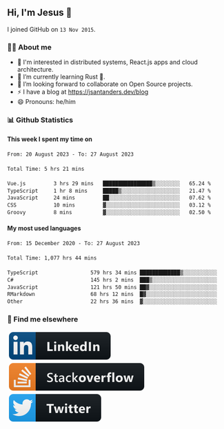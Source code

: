 ## Hi, I'm Jesus 👋

I joined GitHub on `13 Nov 2015`.

<!-- Talking about you -->

### 👨‍💻 About me

- 👦 I'm interested in distributed systems, React.js apps and cloud architecture.
- 🌱 I’m currently learning Rust 🦀.
- 👯 I’m looking forward to collaborate on Open Source projects.
- ⚡️ I have a blog at <https://jsantanders.dev/blog>
- 😄 Pronouns: he/him

### 📊 Github Statistics

#### This week I spent my time on

<!--START_SECTION:weekly-->

```txt
From: 20 August 2023 - To: 27 August 2023

Total Time: 5 hrs 21 mins

Vue.js         3 hrs 29 mins   ████████████████▒░░░░░░░░   65.24 %
TypeScript     1 hr 8 mins     █████▒░░░░░░░░░░░░░░░░░░░   21.47 %
JavaScript     24 mins         ██░░░░░░░░░░░░░░░░░░░░░░░   07.62 %
CSS            10 mins         ▓░░░░░░░░░░░░░░░░░░░░░░░░   03.12 %
Groovy         8 mins          ▓░░░░░░░░░░░░░░░░░░░░░░░░   02.50 %
```

<!--END_SECTION:weekly-->

#### My most used languages

<!--START_SECTION:alltime-->

```txt
From: 15 December 2020 - To: 27 August 2023

Total Time: 1,077 hrs 44 mins

TypeScript                 579 hrs 34 mins █████████████▒░░░░░░░░░░░   53.78 %
C#                         145 hrs 2 mins  ███▒░░░░░░░░░░░░░░░░░░░░░   13.46 %
JavaScript                 121 hrs 50 mins ██▓░░░░░░░░░░░░░░░░░░░░░░   11.30 %
RMarkdown                  68 hrs 12 mins  █▓░░░░░░░░░░░░░░░░░░░░░░░   06.33 %
Other                      22 hrs 36 mins  ▓░░░░░░░░░░░░░░░░░░░░░░░░   02.10 %
```

<!--END_SECTION:alltime-->

### 📢 Find me elsewhere

<p>
  <a target="_blank" href="https://linkedin.com/in/jsantanders">
    <img src="https://github.com/jsantanders/jsantanders/blob/master/img/linkedin.svg" alt="LinkedIn" style="vertical-align:top; margin:4px">
  </a>
  
  <a target="_blank" href="https://stackoverflow.com/users/7318331/jesus-santander">
    <img src="https://github.com/jsantanders/jsantanders/blob/master/img/stackoverflow.svg" alt="StackOverflow" style="vertical-align:top; margin:4px">
  </a>
  
  <a target="_blank" href="http://twitter.com/jsantanders">
    <img src="https://github.com/jsantanders/jsantanders/blob/master/img/twitter.svg" alt="Twitter" style="vertical-align:top; margin:4px">
  </a>
</p>
